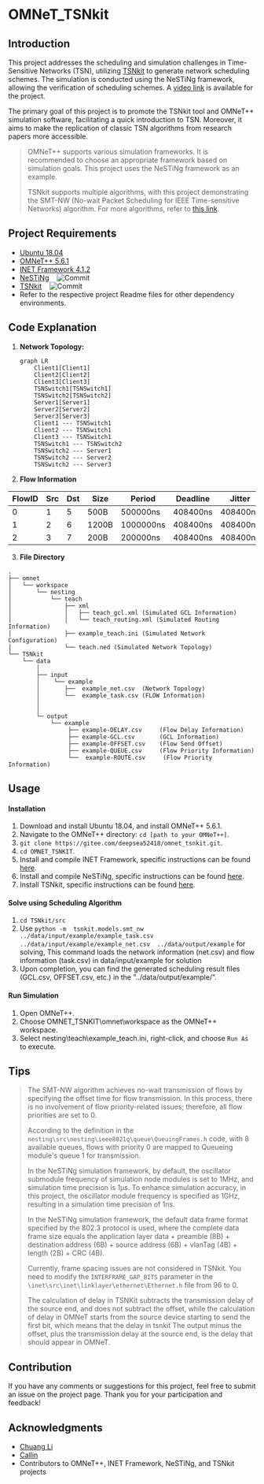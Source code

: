 # OMNeT_TSNkit

## Introduction

This project addresses the scheduling and simulation challenges in Time-Sensitive Networks (TSN), utilizing [TSNkit](https://github.com/ChuanyuXue/tsnkit) to generate network scheduling schemes. The simulation is conducted using the NeSTiNg framework, allowing the verification of scheduling schemes. A [video link](https://space.bilibili.com/35942145) is available for the project.

The primary goal of this project is to promote the TSNkit tool and OMNeT++ simulation software, facilitating a quick introduction to TSN. Moreover, it aims to make the replication of classic TSN algorithms from research papers more accessible.

> OMNeT++ supports various simulation frameworks. It is recommended to choose an appropriate framework based on simulation goals. This project uses the NeSTiNg framework as an example.
> 
> TSNkit supports multiple algorithms, with this project demonstrating the SMT-NW (No-wait Packet Scheduling for IEEE Time-sensitive Networks) algorithm. For more algorithms, refer to [this link](https://tsnkit.readthedocs.io/en/latest/schedule.html).

## Project Requirements
+ [Ubuntu 18.04](https://releases.ubuntu.com/18.04/)
+ [OMNeT++ 5.6.1](https://github.com/omnetpp/omnetpp/releases/tag/omnetpp-5.6.1)
+ [INET Framework 4.1.2](https://github.com/inet-framework/inet/releases/tag/v4.1.2)
+ [NeSTiNg](https://gitlab.com/ipvs/nesting)&nbsp;&nbsp;&nbsp;&nbsp;![Commit](https://img.shields.io/badge/commit-b7f1df09-blue)
+ [TSNkit](https://github.com/ChuanyuXue/tsnkit)&nbsp;&nbsp;&nbsp;&nbsp;![Commit](https://img.shields.io/badge/commit-1ae494b-blue)
+ Refer to the respective project Readme files for other dependency environments.

## Code Explanation

1. **Network Topology:**
   ``` mermaid
   graph LR
       Client1[Client1]
       Client2[Client2]
       Client3[Client3]
       TSNSwitch1[TSNSwitch1]
       TSNSwitch2[TSNSwitch2]
       Server1[Server1]
       Server2[Server2]
       Server3[Server3]
       Client1 --- TSNSwitch1
       Client2 --- TSNSwitch1
       Client3 --- TSNSwitch1
       TSNSwitch1 --- TSNSwitch2
       TSNSwitch2 --- Server1
       TSNSwitch2 --- Server2
       TSNSwitch2 --- Server3

2. **Flow Information**

| FlowID | Src | Dst | Size | Period    | Deadline | Jitter   |
|--------|-----|-----|------|-----------|----------|----------|
| 0      | 1   | 5   | 500B | 500000ns  | 408400ns | 408400ns |
| 1      | 2   | 6   | 1200B| 1000000ns | 408400ns | 408400ns |
| 2      | 3   | 7   | 200B | 200000ns  | 408400ns | 408400ns |

3. **File Directory**
```
.
├── omnet
│   └── workspace
│       └── nesting
│           └── teach
│               ├── xml
│               │   ├── teach_gcl.xml (Simulated GCL Information)
│               │   └── teach_routing.xml (Simulated Routing Information)
│               ├── example_teach.ini (Simulated Network Configuration)
│               └── teach.ned (Simulated Network Topology)
└── TSNkit
    └── data
        │  
        ├── input
        │    └── example
        │       ├──  example_net.csv  (Network Topology)
        │       └──  example_task.csv (FLOW Information)
        │        
        │          
        └─ output
            └── example
                 ├── example-DELAY.csv     (Flow Delay Information)
                 ├── example-GCL.csv       (GCL Information)
                 ├── example-OFFSET.csv    (Flow Send Offset)
                 ├── example-QUEUE.csv     (Flow Priority Information)
                 └──  example-ROUTE.csv     (Flow Priority Information)

```
## Usage

#### Installation
1. Download and install Ubuntu 18.04, and install OMNeT++ 5.6.1.
2. Navigate to the OMNeT++ directory: `cd [path to your OMNeT++]`.
3. `git clone https://gitee.com/deepsea52418/omnet_tsnkit.git`.
4. `cd OMNET_TSNKIT`.
5. Install and compile INET Framework, specific instructions can be found [here](https://github.com/inet-framework/inet/blob/master/INSTALL.md).
6. Install and compile NeSTiNg, specific instructions can be found [here](https://gitlab.com/ipvs/nesting/-/blob/master/README.md).
7. Install TSNkit, specific instructions can be found [here](https://github.com/ChuanyuXue/tsnkit/blob/main/README.md).

#### Solve using Scheduling Algorithm
1. `cd TSNkit/src`
2. Use `python -m  tsnkit.models.smt_nw  ../data/input/example/example_task.csv  ../data/input/example/example_net.csv  ../data/output/example` for solving, This command loads the network information (net.csv) and flow information (task.csv) in data/input/example for solution
3. Upon completion, you can find the generated scheduling result files (GCL.csv, OFFSET.csv, etc.) in the "../data/output/example/".

#### Run Simulation
1. Open OMNeT++.
2. Choose OMNET_TSNKIT\omnet\workspace as the OMNeT++ workspace.
3. Select nesting\teach\\example_teach.ini, right-click, and choose `Run As` to execute.

## Tips
>
>The SMT-NW algorithm achieves no-wait transmission of flows by specifying the offset time for flow transmission. In this process, there is no involvement of flow priority-related issues; therefore, all flow priorities are set to 0.
>
>According to the definition in the `nesting\src\nesting\ieee8021q\queue\QueuingFrames.h` code, with 8 available queues, flows with priority 0 are mapped to Queueing module's queue 1 for transmission.
>
>In the NeSTiNg simulation framework, by default, the oscillator submodule frequency of simulation node modules is set to 1MHz, and simulation time precision is 1μs. To enhance simulation accuracy, in this project, the oscillator module frequency is specified as 1GHz, resulting in a simulation time precision of 1ns.
>
>In the NeSTiNg simulation framework, the default data frame format specified by the 802.3 protocol is used, where the complete data frame size equals the application layer data + preamble (8B) + destination address (6B) + source address (6B) + vlanTag (4B) + length (2B) + CRC (4B).
>
>Currently, frame spacing issues are not considered in TSNkit. You need to modify the `INTERFRAME_GAP_BITS` parameter in the `\inet\src\inet\linklayer\ethernet\Ethernet.h` file from 96 to 0.
>
>The calculation of delay in TSNKit subtracts the transmission delay of the source end, and does not subtract the offset, while the calculation of delay in OMNeT starts from the source device starting to send the first bit, which means that the delay in tsnkit The output minus the offset, plus the transmission delay at the source end, is the delay that should appear in OMNeT.

## Contribution

If you have any comments or suggestions for this project, feel free to submit an issue on the project page. Thank you for your participation and feedback!

## Acknowledgments

+ [Chuang Li](https://github.com/chaungLi)
+ [Callin](https://github.com/lxacc)
+ Contributors to OMNeT++, INET Framework, NeSTiNg, and TSNkit projects


